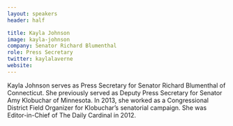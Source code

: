 ```yaml
---
layout: speakers
header: half

title: Kayla Johnson
image: kayla-johnson
company: Senator Richard Blumenthal
role: Press Secretary
twitter: kaylalaverne
website:
---
```

Kayla Johnson serves as Press Secretary for Senator Richard Blumenthal of Connecticut. She previously served as Deputy Press Secretary for Senator Amy Klobuchar of Minnesota. In 2013, she worked as a Congressional District Field Organizer for Klobuchar’s senatorial campaign. She was Editor-in-Chief of The Daily Cardinal in 2012.
